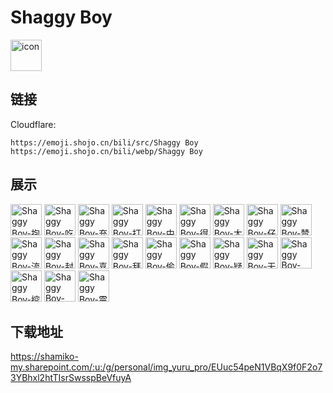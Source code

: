 # Shaggy Boy
<img src="https://emoji.shojo.cn/bili/src/Shaggy Boy/icon.png" width="50" height="50" alt="icon">

## 链接
Cloudflare:
```
https://emoji.shojo.cn/bili/src/Shaggy Boy
https://emoji.shojo.cn/bili/webp/Shaggy Boy
```
## 展示
<img src="https://emoji.shojo.cn/bili/src/Shaggy Boy/Shaggy Boy-抱富.png" width="50" height="50" alt="Shaggy Boy-抱富">
<img src="https://emoji.shojo.cn/bili/src/Shaggy Boy/Shaggy Boy-吃瓜.png" width="50" height="50" alt="Shaggy Boy-吃瓜">
<img src="https://emoji.shojo.cn/bili/src/Shaggy Boy/Shaggy Boy-充能.png" width="50" height="50" alt="Shaggy Boy-充能">
<img src="https://emoji.shojo.cn/bili/src/Shaggy Boy/Shaggy Boy-打call-46.png" width="50" height="50" alt="Shaggy Boy-打call-46">
<img src="https://emoji.shojo.cn/bili/src/Shaggy Boy/Shaggy Boy-中意你-47.png" width="50" height="50" alt="Shaggy Boy-中意你-47">
<img src="https://emoji.shojo.cn/bili/src/Shaggy Boy/Shaggy Boy-得意.png" width="50" height="50" alt="Shaggy Boy-得意">
<img src="https://emoji.shojo.cn/bili/src/Shaggy Boy/Shaggy Boy-大哭.png" width="50" height="50" alt="Shaggy Boy-大哭">
<img src="https://emoji.shojo.cn/bili/src/Shaggy Boy/Shaggy Boy-仔细看.png" width="50" height="50" alt="Shaggy Boy-仔细看">
<img src="https://emoji.shojo.cn/bili/src/Shaggy Boy/Shaggy Boy-赞.png" width="50" height="50" alt="Shaggy Boy-赞">
<img src="https://emoji.shojo.cn/bili/src/Shaggy Boy/Shaggy Boy-流汗.png" width="50" height="50" alt="Shaggy Boy-流汗">
<img src="https://emoji.shojo.cn/bili/src/Shaggy Boy/Shaggy Boy-封嘴.png" width="50" height="50" alt="Shaggy Boy-封嘴">
<img src="https://emoji.shojo.cn/bili/src/Shaggy Boy/Shaggy Boy-喜欢.png" width="50" height="50" alt="Shaggy Boy-喜欢">
<img src="https://emoji.shojo.cn/bili/src/Shaggy Boy/Shaggy Boy-拜托.png" width="50" height="50" alt="Shaggy Boy-拜托">
<img src="https://emoji.shojo.cn/bili/src/Shaggy Boy/Shaggy Boy-偷看.png" width="50" height="50" alt="Shaggy Boy-偷看">
<img src="https://emoji.shojo.cn/bili/src/Shaggy Boy/Shaggy Boy-假笑.png" width="50" height="50" alt="Shaggy Boy-假笑">
<img src="https://emoji.shojo.cn/bili/src/Shaggy Boy/Shaggy Boy-疑问.png" width="50" height="50" alt="Shaggy Boy-疑问">
<img src="https://emoji.shojo.cn/bili/src/Shaggy Boy/Shaggy Boy-无语.png" width="50" height="50" alt="Shaggy Boy-无语">
<img src="https://emoji.shojo.cn/bili/src/Shaggy Boy/Shaggy Boy-Ok.png" width="50" height="50" alt="Shaggy Boy-Ok">
<img src="https://emoji.shojo.cn/bili/src/Shaggy Boy/Shaggy Boy-挖鼻孔.png" width="50" height="50" alt="Shaggy Boy-挖鼻孔">
<img src="https://emoji.shojo.cn/bili/src/Shaggy Boy/Shaggy Boy-No.png" width="50" height="50" alt="Shaggy Boy-No">
<img src="https://emoji.shojo.cn/bili/src/Shaggy Boy/Shaggy Boy-震惊.png" width="50" height="50" alt="Shaggy Boy-震惊">

## 下载地址

https://shamiko-my.sharepoint.com/:u:/g/personal/img_yuru_pro/EUuc54peN1VBqX9f0F2o73YBhxl2htTIsrSwsspBeVfuyA